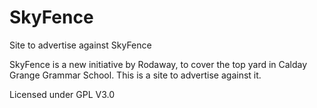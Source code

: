 # SkyFence
Site to advertise against SkyFence

SkyFence is a new initiative by Rodaway, to cover the top yard in Calday Grange Grammar School. This is a site to advertise against it.

Licensed under GPL V3.0
